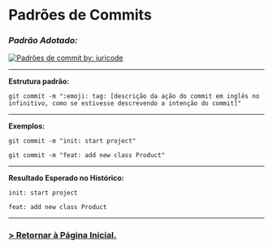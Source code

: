 # **Padrões de Commits**

### *Padrão Adotado:*  
[![Padrões de commit by: iuricode](https://img.shields.io/badge/Padrões%20de%20Commits-@iuricode-3776ab?logo=git)](https://github.com/iuricode/padroes-de-commits)

---

**Estrutura padrão:**  
```
git commit -m ":emoji: tag: [descrição da ação do commit em inglês no infinitivo, como se estivesse descrevendo a intenção do commit]"
```

---

**Exemplos:**  
```
git commit -m "init: start project"
```
```
git commit -m "feat: add new class Product"
```

---

**Resultado Esperado no Histórico:**  
```
init: start project
```
```
feat: add new class Product
```

---

### [**> Retornar à Página Inicial.**](/README.md)
